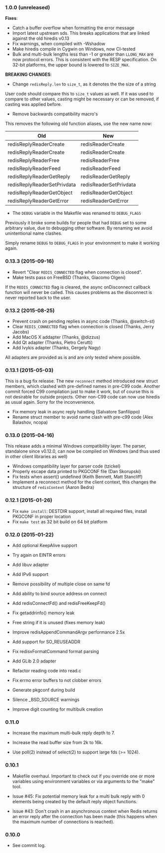 ### 1.0.0 (unreleased)

**Fixes**:

* Catch a buffer overflow when formatting the error message
* Import latest upstream sds. This breaks applications that are linked against the old hiredis v0.13
* Fix warnings, when compiled with -Wshadow
* Make hiredis compile in Cygwin on Windows, now CI-tested
* Bulk and multi-bulk lengths less than -1 or greater than `LLONG_MAX` are now
  protocol errors. This is consistent with the RESP specification. On 32-bit
  platforms, the upper bound is lowered to `SIZE_MAX`.

**BREAKING CHANGES**:

* Change `redisReply.len` to `size_t`, as it denotes the the size of a string

User code should compare this to `size_t` values as well.
If it was used to compare to other values, casting might be necessary or can be removed, if casting was applied before.

* Remove backwards compatibility macro's

This removes the following old function aliases, use the new name now:

| Old                         | New                    |
| --------------------------- | ---------------------- |
| redisReplyReaderCreate      | redisReaderCreate      |
| redisReplyReaderCreate      | redisReaderCreate      |
| redisReplyReaderFree        | redisReaderFree        |
| redisReplyReaderFeed        | redisReaderFeed        |
| redisReplyReaderGetReply    | redisReaderGetReply    |
| redisReplyReaderSetPrivdata | redisReaderSetPrivdata |
| redisReplyReaderGetObject   | redisReaderGetObject   |
| redisReplyReaderGetError    | redisReaderGetError    |

* The `DEBUG` variable in the Makefile was renamed to `DEBUG_FLAGS`

Previously it broke some builds for people that had `DEBUG` set to some arbitrary value,
due to debugging other software.
By renaming we avoid unintentional name clashes.

Simply rename `DEBUG` to `DEBUG_FLAGS` in your environment to make it working again.

### 0.13.3 (2015-09-16)

* Revert "Clear `REDIS_CONNECTED` flag when connection is closed".
* Make tests pass on FreeBSD (Thanks, Giacomo Olgeni)


If the `REDIS_CONNECTED` flag is cleared,
the async onDisconnect callback function will never be called.
This causes problems as the disconnect is never reported back to the user.

### 0.13.2 (2015-08-25)

* Prevent crash on pending replies in async code (Thanks, @switch-st)
* Clear `REDIS_CONNECTED` flag when connection is closed (Thanks, Jerry Jacobs)
* Add MacOS X addapter (Thanks, @dizzus)
* Add Qt adapter (Thanks, Pietro Cerutti)
* Add Ivykis adapter (Thanks, Gergely Nagy)

All adapters are provided as is and are only tested where possible.

### 0.13.1 (2015-05-03)

This is a bug fix release.
The new `reconnect` method introduced new struct members, which clashed with pre-defined names in pre-C99 code.
Another commit forced C99 compilation just to make it work, but of course this is not desirable for outside projects.
Other non-C99 code can now use hiredis as usual again.
Sorry for the inconvenience.

* Fix memory leak in async reply handling (Salvatore Sanfilippo)
* Rename struct member to avoid name clash with pre-c99 code (Alex Balashov, ncopa)

### 0.13.0 (2015-04-16)

This release adds a minimal Windows compatibility layer.
The parser, standalone since v0.12.0, can now be compiled on Windows
(and thus used in other client libraries as well)

* Windows compatibility layer for parser code (tzickel)
* Properly escape data printed to PKGCONF file (Dan Skorupski)
* Fix tests when assert() undefined (Keith Bennett, Matt Stancliff)
* Implement a reconnect method for the client context, this changes the structure of `redisContext` (Aaron Bedra)

### 0.12.1 (2015-01-26)

* Fix `make install`: DESTDIR support, install all required files, install PKGCONF in proper location
* Fix `make test` as 32 bit build on 64 bit platform

### 0.12.0 (2015-01-22)

* Add optional KeepAlive support

* Try again on EINTR errors

* Add libuv adapter

* Add IPv6 support

* Remove possibility of multiple close on same fd

* Add ability to bind source address on connect

* Add redisConnectFd() and redisFreeKeepFd()

* Fix getaddrinfo() memory leak

* Free string if it is unused (fixes memory leak)

* Improve redisAppendCommandArgv performance 2.5x

* Add support for SO_REUSEADDR

* Fix redisvFormatCommand format parsing

* Add GLib 2.0 adapter

* Refactor reading code into read.c

* Fix errno error buffers to not clobber errors

* Generate pkgconf during build

* Silence _BSD_SOURCE warnings

* Improve digit counting for multibulk creation


### 0.11.0

* Increase the maximum multi-bulk reply depth to 7.

* Increase the read buffer size from 2k to 16k.

* Use poll(2) instead of select(2) to support large fds (>= 1024).

### 0.10.1

* Makefile overhaul. Important to check out if you override one or more
  variables using environment variables or via arguments to the "make" tool.

* Issue #45: Fix potential memory leak for a multi bulk reply with 0 elements
  being created by the default reply object functions.

* Issue #43: Don't crash in an asynchronous context when Redis returns an error
  reply after the connection has been made (this happens when the maximum
  number of connections is reached).

### 0.10.0

* See commit log.

